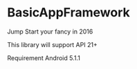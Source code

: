 # BasicAppFramework

Jump Start your fancy in 2016

This library will support API 21+

Requirement Android 5.1.1
